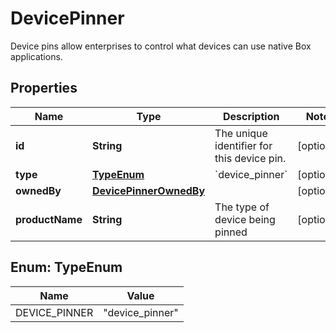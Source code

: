 

# DevicePinner

Device pins allow enterprises to control what devices can use native Box applications.

## Properties

| Name | Type | Description | Notes |
|------------ | ------------- | ------------- | -------------|
|**id** | **String** | The unique identifier for this device pin. |  [optional] |
|**type** | [**TypeEnum**](#TypeEnum) | &#x60;device_pinner&#x60; |  [optional] |
|**ownedBy** | [**DevicePinnerOwnedBy**](DevicePinnerOwnedBy.md) |  |  [optional] |
|**productName** | **String** | The type of device being pinned |  [optional] |



## Enum: TypeEnum

| Name | Value |
|---- | -----|
| DEVICE_PINNER | &quot;device_pinner&quot; |



